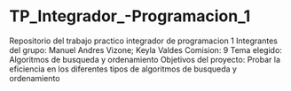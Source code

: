 # TP_Integrador_-Programacion_1
Repositorio del trabajo practico integrador de programacion 1
Integrantes del grupo: Manuel Andres Vizone; Keyla Valdes
Comision: 9
Tema elegido: Algoritmos de busqueda y ordenamiento
Objetivos del proyecto: Probar la eficiencia en los diferentes tipos de algoritmos de busqueda y ordenamiento

